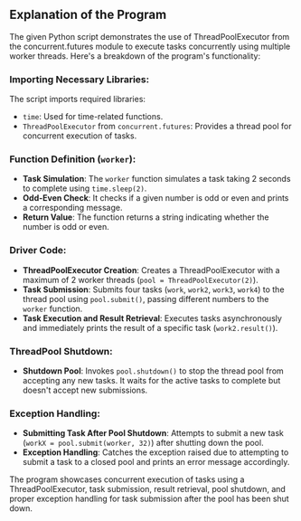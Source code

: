 ## Explanation of the Program

The given Python script demonstrates the use of ThreadPoolExecutor from the concurrent.futures module to execute tasks concurrently using multiple worker threads. Here's a breakdown of the program's functionality:

### Importing Necessary Libraries:

The script imports required libraries:
- `time`: Used for time-related functions.
- `ThreadPoolExecutor` from `concurrent.futures`: Provides a thread pool for concurrent execution of tasks.

### Function Definition (`worker`):

- **Task Simulation**: The `worker` function simulates a task taking 2 seconds to complete using `time.sleep(2)`.
- **Odd-Even Check**: It checks if a given number is odd or even and prints a corresponding message.
- **Return Value**: The function returns a string indicating whether the number is odd or even.

### Driver Code:

- **ThreadPoolExecutor Creation**: Creates a ThreadPoolExecutor with a maximum of 2 worker threads (`pool = ThreadPoolExecutor(2)`).
- **Task Submission**: Submits four tasks (`work`, `work2`, `work3`, `work4`) to the thread pool using `pool.submit()`, passing different numbers to the `worker` function.
- **Task Execution and Result Retrieval**: Executes tasks asynchronously and immediately prints the result of a specific task (`work2.result()`).

### ThreadPool Shutdown:

- **Shutdown Pool**: Invokes `pool.shutdown()` to stop the thread pool from accepting any new tasks. It waits for the active tasks to complete but doesn't accept new submissions.

### Exception Handling:

- **Submitting Task After Pool Shutdown**: Attempts to submit a new task (`workX = pool.submit(worker, 32)`) after shutting down the pool.
- **Exception Handling**: Catches the exception raised due to attempting to submit a task to a closed pool and prints an error message accordingly.

The program showcases concurrent execution of tasks using a ThreadPoolExecutor, task submission, result retrieval, pool shutdown, and proper exception handling for task submission after the pool has been shut down.
